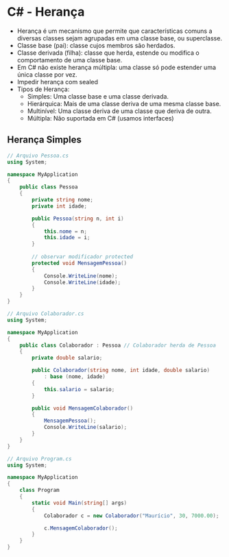 # C# - Herança

- Herança é um mecanismo que permite que características comuns a diversas classes sejam agrupadas em uma classe base, ou superclasse. 
- Classe base (pai): classe cujos membros são herdados.
- Classe derivada (filha): classe que herda, estende ou modifica o comportamento de uma classe base.
- Em C# não existe herança múltipla: uma classe só pode estender uma única classe por vez.
- Impedir herança com sealed
- Tipos de Herança:
    - Simples: Uma classe base e uma classe derivada.
    - Hierárquica: Mais de uma classe deriva de uma mesma classe base.
    - Multinível: Uma classe deriva de uma classe que deriva de outra.
    - Múltipla: Não suportada em C# (usamos interfaces)  

## Herança Simples

~~~csharp
// Arquivo Pessoa.cs
using System;

namespace MyApplication
{
    public class Pessoa
    {
        private string nome;
        private int idade;

        public Pessoa(string n, int i)
        {
            this.nome = n;
            this.idade = i;
        }
        
        // observar modificador protected
        protected void MensagemPessoa()
        {
            Console.WriteLine(nome);
            Console.WriteLine(idade);
        }
    }
}
~~~

~~~csharp
// Arquivo Colaborador.cs
using System;

namespace MyApplication
{
    public class Colaborador : Pessoa // Colaborador herda de Pessoa
    {
        private double salario;

        public Colaborador(string nome, int idade, double salario)
            : base (nome, idade)
        {
            this.salario = salario;
        }

        public void MensagemColaborador()
        {
            MensagemPessoa();
            Console.WriteLine(salario);
        }
    }
}
~~~

~~~csharp
// Arquivo Program.cs
using System;

namespace MyApplication
{
    class Program
    {
        static void Main(string[] args)
        {
            Colaborador c = new Colaborador("Maurício", 30, 7000.00);

            c.MensagemColaborador();
        }
    }
}
~~~
